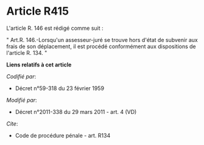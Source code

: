 # Article R415

L'article R. 146 est rédigé comme suit : 

" Art.R. 146.-Lorsqu'un assesseur-juré se trouve hors d'état de subvenir aux frais de son déplacement, il est procédé
conformément aux dispositions de l'article R. 134. "

**Liens relatifs à cet article**

_Codifié par_:

  - Décret n°59-318 du 23 février 1959

_Modifié par_:

  - Décret n°2011-338 du 29 mars 2011 - art. 4 (VD)

_Cite_:

  - Code de procédure pénale - art. R134

